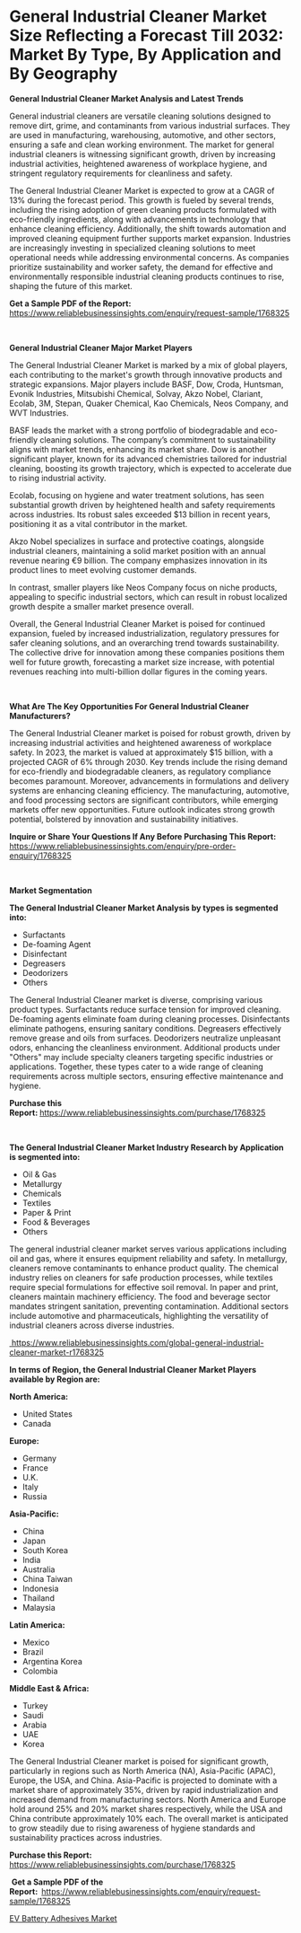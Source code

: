 <p><h1>General Industrial Cleaner Market Size Reflecting a Forecast Till 2032: Market By Type, By Application and By Geography</h1></p><p><strong>General Industrial Cleaner Market Analysis and Latest Trends</strong></p>
<p><p>General industrial cleaners are versatile cleaning solutions designed to remove dirt, grime, and contaminants from various industrial surfaces. They are used in manufacturing, warehousing, automotive, and other sectors, ensuring a safe and clean working environment. The market for general industrial cleaners is witnessing significant growth, driven by increasing industrial activities, heightened awareness of workplace hygiene, and stringent regulatory requirements for cleanliness and safety.</p><p>The General Industrial Cleaner Market is expected to grow at a CAGR of 13% during the forecast period. This growth is fueled by several trends, including the rising adoption of green cleaning products formulated with eco-friendly ingredients, along with advancements in technology that enhance cleaning efficiency. Additionally, the shift towards automation and improved cleaning equipment further supports market expansion. Industries are increasingly investing in specialized cleaning solutions to meet operational needs while addressing environmental concerns. As companies prioritize sustainability and worker safety, the demand for effective and environmentally responsible industrial cleaning products continues to rise, shaping the future of this market.</p></p>
<p><strong>Get a Sample PDF of the Report:&nbsp;</strong> <a href="https://www.reliablebusinessinsights.com/enquiry/request-sample/1768325?utm_campaign=1558&utm_medium=2&utm_source=Github&utm_content=ia&utm_term=02022025&utm_id=general-industrial-cleaner">https://www.reliablebusinessinsights.com/enquiry/request-sample/1768325</a></p>
<p>&nbsp;</p>
<p><strong>General Industrial Cleaner Major Market Players</strong></p>
<p><p>The General Industrial Cleaner Market is marked by a mix of global players, each contributing to the market's growth through innovative products and strategic expansions. Major players include BASF, Dow, Croda, Huntsman, Evonik Industries, Mitsubishi Chemical, Solvay, Akzo Nobel, Clariant, Ecolab, 3M, Stepan, Quaker Chemical, Kao Chemicals, Neos Company, and WVT Industries.</p><p>BASF leads the market with a strong portfolio of biodegradable and eco-friendly cleaning solutions. The company’s commitment to sustainability aligns with market trends, enhancing its market share. Dow is another significant player, known for its advanced chemistries tailored for industrial cleaning, boosting its growth trajectory, which is expected to accelerate due to rising industrial activity.</p><p>Ecolab, focusing on hygiene and water treatment solutions, has seen substantial growth driven by heightened health and safety requirements across industries. Its robust sales exceeded $13 billion in recent years, positioning it as a vital contributor in the market.</p><p>Akzo Nobel specializes in surface and protective coatings, alongside industrial cleaners, maintaining a solid market position with an annual revenue nearing €9 billion. The company emphasizes innovation in its product lines to meet evolving customer demands.</p><p>In contrast, smaller players like Neos Company focus on niche products, appealing to specific industrial sectors, which can result in robust localized growth despite a smaller market presence overall.</p><p>Overall, the General Industrial Cleaner Market is poised for continued expansion, fueled by increased industrialization, regulatory pressures for safer cleaning solutions, and an overarching trend towards sustainability. The collective drive for innovation among these companies positions them well for future growth, forecasting a market size increase, with potential revenues reaching into multi-billion dollar figures in the coming years.</p></p>
<p>&nbsp;</p>
<p><strong>What Are The Key Opportunities For General Industrial Cleaner Manufacturers?</strong></p>
<p><p>The General Industrial Cleaner market is poised for robust growth, driven by increasing industrial activities and heightened awareness of workplace safety. In 2023, the market is valued at approximately $15 billion, with a projected CAGR of 6% through 2030. Key trends include the rising demand for eco-friendly and biodegradable cleaners, as regulatory compliance becomes paramount. Moreover, advancements in formulations and delivery systems are enhancing cleaning efficiency. The manufacturing, automotive, and food processing sectors are significant contributors, while emerging markets offer new opportunities. Future outlook indicates strong growth potential, bolstered by innovation and sustainability initiatives.</p></p>
<p><strong>Inquire or Share Your Questions If Any Before Purchasing This Report:</strong> <a href="https://www.reliablebusinessinsights.com/enquiry/pre-order-enquiry/1768325?utm_campaign=1558&utm_medium=2&utm_source=Github&utm_content=ia&utm_term=02022025&utm_id=general-industrial-cleaner">https://www.reliablebusinessinsights.com/enquiry/pre-order-enquiry/1768325</a></p>
<p>&nbsp;</p>
<p><strong>Market Segmentation</strong></p>
<p><strong>The General Industrial Cleaner Market Analysis by types is segmented into:</strong></p>
<p><ul><li>Surfactants</li><li>De-foaming Agent</li><li>Disinfectant</li><li>Degreasers</li><li>Deodorizers</li><li>Others</li></ul></p>
<p><p>The General Industrial Cleaner market is diverse, comprising various product types. Surfactants reduce surface tension for improved cleaning. De-foaming agents eliminate foam during cleaning processes. Disinfectants eliminate pathogens, ensuring sanitary conditions. Degreasers effectively remove grease and oils from surfaces. Deodorizers neutralize unpleasant odors, enhancing the cleanliness environment. Additional products under "Others" may include specialty cleaners targeting specific industries or applications. Together, these types cater to a wide range of cleaning requirements across multiple sectors, ensuring effective maintenance and hygiene.</p></p>
<p><strong>Purchase this Report:&nbsp;</strong><a href="https://www.reliablebusinessinsights.com/purchase/1768325?utm_campaign=1558&utm_medium=2&utm_source=Github&utm_content=ia&utm_term=02022025&utm_id=general-industrial-cleaner">https://www.reliablebusinessinsights.com/purchase/1768325</a></p>
<p>&nbsp;</p>
<p><strong>The General Industrial Cleaner Market Industry Research by Application is segmented into:</strong></p>
<p><ul><li>Oil & Gas</li><li>Metallurgy</li><li>Chemicals</li><li>Textiles</li><li>Paper & Print</li><li>Food & Beverages</li><li>Others</li></ul></p>
<p><p>The general industrial cleaner market serves various applications including oil and gas, where it ensures equipment reliability and safety. In metallurgy, cleaners remove contaminants to enhance product quality. The chemical industry relies on cleaners for safe production processes, while textiles require special formulations for effective soil removal. In paper and print, cleaners maintain machinery efficiency. The food and beverage sector mandates stringent sanitation, preventing contamination. Additional sectors include automotive and pharmaceuticals, highlighting the versatility of industrial cleaners across diverse industries.</p></p>
<p><a href="https://www.reliablebusinessinsights.com/global-general-industrial-cleaner-market-r1768325?utm_campaign=1558&utm_medium=2&utm_source=Github&utm_content=ia&utm_term=02022025&utm_id=general-industrial-cleaner">&nbsp;https://www.reliablebusinessinsights.com/global-general-industrial-cleaner-market-r1768325</a></p>
<p><strong>In terms of Region, the General Industrial Cleaner Market Players available by Region are:</strong></p>
<p>
    <p> <strong> North America: </strong>
        <ul>
            <li>United States</li>
            <li>Canada</li>
        </ul>
        </p> 
    <p> <strong> Europe: </strong>
        <ul>
            <li>Germany</li>
            <li>France</li>
            <li>U.K.</li>
            <li>Italy</li>
            <li>Russia</li>
        </ul>
        </p> 
    <p> <strong> Asia-Pacific: </strong>
        <ul>
            <li>China</li>
            <li>Japan</li>
            <li>South Korea</li>
            <li>India</li>
            <li>Australia</li>
            <li>China Taiwan</li>
            <li>Indonesia</li>
            <li>Thailand</li>
            <li>Malaysia</li>
        </ul>
        </p> 
    <p> <strong> Latin America: </strong>
        <ul>
            <li>Mexico</li>
            <li>Brazil</li>
            <li>Argentina Korea</li>
            <li>Colombia</li>
        </ul>
        </p> 
    <p> <strong> Middle East & Africa: </strong>
        <ul>
            <li>Turkey</li>
            <li>Saudi</li>
            <li>Arabia</li>
            <li>UAE</li>
            <li>Korea</li>
        </ul>
    </p>
    </p>
<p><p>The General Industrial Cleaner market is poised for significant growth, particularly in regions such as North America (NA), Asia-Pacific (APAC), Europe, the USA, and China. Asia-Pacific is projected to dominate with a market share of approximately 35%, driven by rapid industrialization and increased demand from manufacturing sectors. North America and Europe hold around 25% and 20% market shares respectively, while the USA and China contribute approximately 10% each. The overall market is anticipated to grow steadily due to rising awareness of hygiene standards and sustainability practices across industries.</p></p>
<p><strong>Purchase this Report: </strong><a href="https://www.reliablebusinessinsights.com/purchase/1768325?utm_campaign=1558&utm_medium=2&utm_source=Github&utm_content=ia&utm_term=02022025&utm_id=general-industrial-cleaner">https://www.reliablebusinessinsights.com/purchase/1768325</a></p>
<p>&nbsp;<strong>Get a Sample PDF of the Report:&nbsp;&nbsp;</strong><a href="https://www.reliablebusinessinsights.com/enquiry/request-sample/1768325?utm_campaign=1558&utm_medium=2&utm_source=Github&utm_content=ia&utm_term=02022025&utm_id=general-industrial-cleaner">https://www.reliablebusinessinsights.com/enquiry/request-sample/1768325</a></p>
<p><strong></strong></p>
<p><p><a href="https://github.com/willjis/Market-Research-Report-List-1/blob/main/ev-battery-adhesives-market.md?utm_campaign=1558&utm_medium=2&utm_source=Github&utm_content=ia&utm_term=02022025&utm_id=general-industrial-cleaner">EV Battery Adhesives Market</a></p></p>